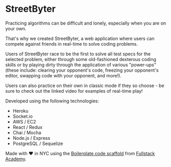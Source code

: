 # StreetByter

Practicing algorithms can be difficult and lonely, especially when you are on your own.

That's why we created StreetByter, a web application where users can compete against friends in real-time to solve coding problems.

Users of StreetByter race to be the first to solve all test specs for the selected problem, either through some old-fashioned dexterous coding skills or by playing dirty through the application of various "power-ups" (these include: clearing your opponent's code, freezing your opponent's editor, swapping code with your opponent, and more!).

Users can also practice on their own in classic mode if they so choose - be sure to check out the linked video for examples of real-time play!

Developed using the following technologies:
- Heroku
- Socket.io
- AWS / EC2
- React / Redux
- Chai / Mocha
- Node.js / Express
- PostgreSQL / Sequelize

Made with :heart: in NYC using the [Boilerplate code scaffold](https://github.com/FullstackAcademy/boilermaker) from [Fullstack Academy](https://github.com/FullstackAcademy).
